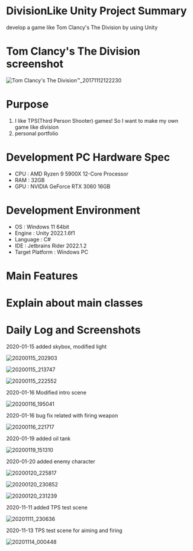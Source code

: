 # DivisionLike Unity Project Summary
develop a game like Tom Clancy's The Division by using Unity

# Tom Clancy's The Division screenshot
![Tom Clancy's The Division™_20171112122230](https://user-images.githubusercontent.com/29808782/72430650-46e28200-37d6-11ea-8d93-8d0e4676b533.jpg)

# Purpose
1. I like TPS(Third Person Shooter) games! So I want to make my own game like division
2. personal portfolio

# Development PC Hardware Spec
- CPU : AMD Ryzen 9 5900X 12-Core Processor
- RAM : 32GB
- GPU : NVIDIA GeForce RTX 3060 16GB

# Development Environment
- OS : Windows 11 64bit
- Engine : Unity 2022.1.6f1
- Language : C#
- IDE : Jetbrains Rider 2022.1.2
- Target Platform : Windows PC

# Main Features

# Explain about main classes

# Daily Log and Screenshots
2020-01-15 added skybox, modified light

![20200115_202903](https://user-images.githubusercontent.com/29808782/72430514-ef441680-37d5-11ea-8434-fbd563e20a2e.png)

![20200115_213747](https://user-images.githubusercontent.com/29808782/72434586-52867680-37df-11ea-9b0d-b8e781ac777c.png)

![20200115_222552](https://user-images.githubusercontent.com/29808782/72437427-0ee33b00-37e6-11ea-8950-5e07abf98bfc.png)


2020-01-16 Modified intro scene

![20200116_195041](https://user-images.githubusercontent.com/29808782/72518858-8920c780-3899-11ea-98f7-5cb528dc3699.png)


2020-01-16 bug fix related with firing weapon

![20200116_221717](https://user-images.githubusercontent.com/29808782/72528278-048c7400-38ae-11ea-94aa-630f611152b4.png)

2020-01-19 added oil tank

![20200119_151310](https://user-images.githubusercontent.com/29808782/72675895-54e21c80-3ace-11ea-89ac-0362ca552a79.png)

2020-01-20 added enemy character

![20200120_225817](https://user-images.githubusercontent.com/29808782/72732114-69aad700-3bd8-11ea-8508-f138805d6256.png)

![20200120_230852](https://user-images.githubusercontent.com/29808782/72732822-ef7b5200-3bd9-11ea-9a4b-6efde6f0d070.png)

![20200120_231239](https://user-images.githubusercontent.com/29808782/72733049-687aa980-3bda-11ea-95f9-137097443d6a.png)

2020-11-11 added TPS test scene

![20201111_230636](https://user-images.githubusercontent.com/29808782/98821212-97685180-2472-11eb-9e9d-25b633bdcae2.png)

2020-11-13 TPS test scene for aiming and firing

![20201114_000448](https://user-images.githubusercontent.com/29808782/99086611-1abdaa80-260d-11eb-8092-08781a027761.png)
